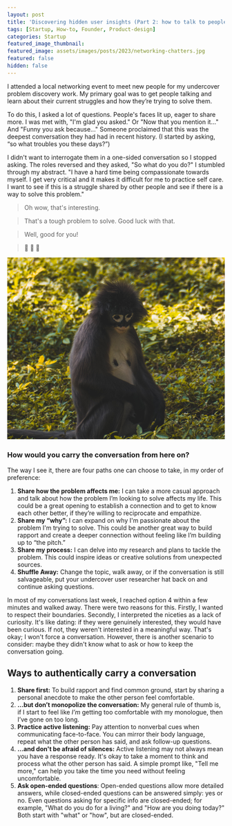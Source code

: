 ```yaml
---
layout: post
title: 'Discovering hidden user insights (Part 2: how to talk to people)'
tags: [Startup, How-to, Founder, Product-design]
categories: Startup
featured_image_thumbnail:
featured_image: assets/images/posts/2023/networking-chatters.jpg
featured: false
hidden: false
---
```

I attended a local networking event to meet new people for my undercover problem discovery work. My primary goal was to get people talking and learn about their current struggles and how they’re trying to solve them.

To do this, I asked a lot of questions. People's faces lit up, eager to share more. I was met with, "I'm glad you asked." Or "Now that you mention it..." And "Funny you ask because..." Someone proclaimed that this was the deepest conversation they had had in recent history. (I started by asking, “so what troubles you these days?”)

I didn't want to interrogate them in a one-sided conversation so I stopped asking. The roles reversed and they asked, "So what do you do?" I stumbled through my abstract. "I have a hard time being compassionate towards myself. I get very critical and it makes it difficult for me to practice self care. I want to see if this is a struggle shared by other people and see if there is a way to solve this problem."

>Oh wow, that's interesting.

>That's a tough problem to solve. Good luck with that.

>Well, good for you!

>🦗 🦗 🦗

![a sad, awkward monkey staring down at the ground](assets/images/posts/2023/sad-monkey.jpg)

### How would you carry the conversation from here on?

The way I see it, there are four paths one can choose to take, in my order of preference:

1. **Share how the problem affects me:** I can take a more casual approach and talk about how the problem I’m looking to solve affects my life. This could be a great opening to establish a connection and to get to know each other better, if they’re willing to reciprocate and empathize.
2. **Share my “why”:** I can expand on why I'm passionate about the problem I'm trying to solve. This could be another great way to build rapport and create a deeper connection without feeling like I’m building up to “the pitch.”
3. **Share my process:** I can delve into my research and plans to tackle the problem. This could inspire ideas or creative solutions from unexpected sources.
4. **Shuffle Away:** Change the topic, walk away, or if the conversation is still salvageable, put your undercover user researcher hat back on and continue asking questions.

In most of my conversations last week, I reached option 4 within a few minutes and walked away. There were two reasons for this. Firstly, I wanted to respect their boundaries. Secondly, I interpreted the niceties as a lack of curiosity. It's like dating: if they were genuinely interested, they would have been curious. If not, they weren't interested in a meaningful way. That's okay; I won't force a conversation. However, there is another scenario to consider: maybe they didn't know what to ask or how to keep the conversation going.

## Ways to authentically carry a conversation

1. **Share first:** To build rapport and find common ground, start by sharing a personal anecdote to make the other person feel comfortable.
2. **…but don’t monopolize the conversation:** My general rule of thumb is, if I start to feel like *I’m* getting too comfortable with my monologue, then I’ve gone on too long.
3. **Practice active listening:** Pay attention to nonverbal cues when communicating face-to-face. You can mirror their body language, repeat what the other person has said, and ask follow-up questions.
4. **...and don't be afraid of silences:** Active listening may not always mean you have a response ready. It's okay to take a moment to think and process what the other person has said. A simple prompt like, "Tell me more," can help you take the time you need without feeling uncomfortable.
5. **Ask open-ended questions**: Open-ended questions allow more detailed answers, while closed-ended questions can be answered simply: yes or no. Even questions asking for specific info are closed-ended; for example, "What do you do for a living?" and "How are you doing today?" Both start with "what" or "how", but are closed-ended.
